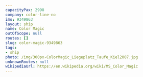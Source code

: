 ```yaml
---
capacityPax: 2998
company: color-line-no
imo: 9349863
layout: ship
name: Color Magic
outOfScope: null
routes: []
slug: color-magic-9349863
tags:
- ship
photo: /img/300px-ColorMagic_Liegeplatz_Taufe_Kiel2007.jpg
unknownRoutes: null
wikipediaUrl: https://en.wikipedia.org/wiki/MS_Color_Magic
---
```


